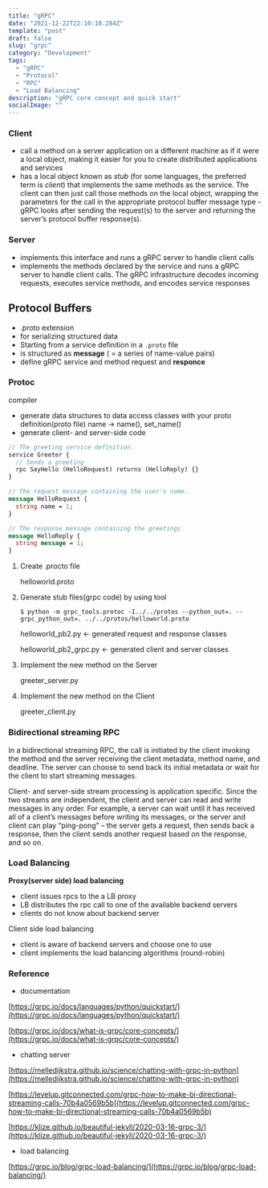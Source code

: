 ```yaml
---
title: "gRPC"
date: "2021-12-22T22:10:10.284Z"
template: "post"
draft: false
slug: "grpc"
category: "Development"
tags:
  - "gRPC"
  - "Protocol"
  - "RPC"
  - "Load Balancing"
description: "gRPC core concept and quick start"
socialImage: ""
---
```


### Client

- call a method on a server application on a different machine as if it were a local object, making it easier for you to create distributed applications and services
- has a local object known as *stub* (for some languages, the preferred term is *client*) that implements the same methods as the service. The client can then just call those methods on the local object, wrapping the parameters for the call in the appropriate protocol buffer message type - gRPC looks after sending the request(s) to the server and returning the server’s protocol buffer response(s).

### Server

- implements this interface and runs a gRPC server to handle client calls
- implements the methods declared by the service and runs a gRPC server to handle client calls. The gRPC infrastructure decodes incoming requests, executes service methods, and encodes service responses

## Protocol Buffers

- .proto extension
- for serializing structured data
- Starting from a service definition in a `.proto` file
- is structured as **message** ( = a series of name-value pairs)
- define gRPC service and method request and **responce**

### Protoc

compiler

- generate data structures to data access classes with your proto definition(proto file)
  name → name(), set_name()
- generate client- and server-side code

```protobuf
// The greeting service definition.
service Greeter {
  // Sends a greeting
  rpc SayHello (HelloRequest) returns (HelloReply) {}
}

// The request message containing the user's name.
message HelloRequest {
  string name = 1;
}

// The response message containing the greetings
message HelloReply {
  string message = 1;
}
```

1. Create .procto file

   helloworld.proto

2. Generate stub files(grpc code) by using tool

   `$ python -m grpc_tools.protoc -I../../protos --python_out=. --grpc_python_out=. ../../protos/helloworld.proto`

   helloworld_pb2.py ← generated request and response classes

   helloworld_pb2_grpc.py ← generated client and server classes

3. Implement the new method on the Server

   greeter_server.py

4. Implement the new method on the Client

   greeter_client.py

### **Bidirectional streaming RPC**

In a bidirectional streaming RPC, the call is initiated by the client invoking the method and the server receiving the client metadata, method name, and deadline. The server can choose to send back its initial metadata or wait for the client to start streaming messages.

Client- and server-side stream processing is application specific. Since the two streams are independent, the client and server can read and write messages in any order. For example, a server can wait until it has received all of a client’s messages before writing its messages, or the server and client can play “ping-pong” – the server gets a request, then sends back a response, then the client sends another request based on the response, and so on.

### Load Balancing

**Proxy(server side) load balancing**

- client issues rpcs to the a LB proxy
- LB distributes the rpc call to one of the available backend servers
- clients do not know about backend server

Client side load balancing

- client is aware of backend servers and choose one to use
- client implements the load balancing algorithms (round-robin)

### Reference

- documentation

[https://grpc.io/docs/languages/python/quickstart/](https://grpc.io/docs/languages/python/quickstart/)

[https://grpc.io/docs/what-is-grpc/core-concepts/](https://grpc.io/docs/what-is-grpc/core-concepts/)

- chatting server

[https://melledijkstra.github.io/science/chatting-with-grpc-in-python](https://melledijkstra.github.io/science/chatting-with-grpc-in-python)

[https://levelup.gitconnected.com/grpc-how-to-make-bi-directional-streaming-calls-70b4a0569b5b](https://levelup.gitconnected.com/grpc-how-to-make-bi-directional-streaming-calls-70b4a0569b5b)

[https://klize.github.io/beautiful-jekyll/2020-03-16-grpc-3/](https://klize.github.io/beautiful-jekyll/2020-03-16-grpc-3/)

- load balancing

[https://grpc.io/blog/grpc-load-balancing/](https://grpc.io/blog/grpc-load-balancing/)
